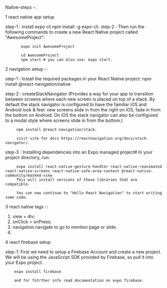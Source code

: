  Native-steps -:
 
1 react native app setup
 
 step-1 :  install expo cli npm install -g expo-cli.
 step-2 :  Then run the following commands to create a new React Native project called "AwesomeProject":
 
           expo init AwesomeProject

           cd AwesomeProject
           npm start # you can also use: expo start.
           
2 navigation setup -:

step-1 : Install the required packages in your React Native project: npm install @react-navigation/native

step-2 : createStackNavigator 
         (Provides a way for your app to transition between screens where each new screen is placed on top of a stack.
         By default the stack navigator is configured to have the familiar iOS and Android look & feel: new screens slide in from the right on iOS, fade in from the bottom on              Android. On iOS the stack navigator can also be configured to a modal style where screens slide in from the bottom.)
         
         npm install @react-navigation/stack.
         
         visit site for docs https://reactnavigation.org/docs/stack-navigator/.
         
step-3 : Installing dependencies into an Expo managed project#
         In your project directory, run:

         expo install react-native-gesture-handler react-native-reanimated react-native-screens react-native-safe-area-context @react-native-community/masked-view
         This will install versions of these libraries that are compatible.

         You can now continue to "Hello React Navigation" to start writing some code.         


3 react native tags -:

1.  view = div;
2.  onClick = onPress;
3.  navigation.navigate to go to mention page or slide.
4.  

4 react firebase setup

step-1: First we need to setup a Firebase Account and create a new project. We will be using the JavaScript SDK provided by Firebase, so pull it into your Expo project.

        expo install firebase  
        
        and for futrther info read documentation on expo firebase.
        
        
        
        
        
        
        
